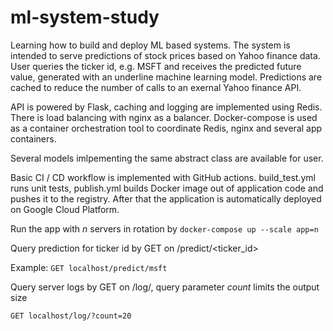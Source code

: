 # ml-system-study
Learning how to build and deploy ML based systems. 
The system is intended to serve predictions of stock prices based on Yahoo finance data.
User queries the ticker id, e.g. MSFT and receives the predicted future value, generated with an underline machine learning model.
Predictions are cached to reduce the number of calls to an exernal Yahoo finance API.

API is powered by Flask, caching and logging are implemented using Redis. 
There is load balancing with nginx as a balancer. Docker-compose is used as a container orchestration tool
to coordinate Redis, nginx and several app containers. 

Several models imlpementing the same abstract class are available for user.

Basic CI / CD workflow is implemented with GitHub actions. build_test.yml runs unit tests,
publish.yml builds Docker image out of application code and pushes it to the registry.
After that the application is automatically deployed on Google Cloud Platform. 

Run the app with *n* servers in rotation by
`docker-compose up --scale app=n`

Query prediction for ticker id by GET on /predict/<ticker_id>

Example:
`GET localhost/predict/msft`

Query server logs by GET on /log/, query parameter _count_ limits the output size

`GET localhost/log/?count=20`